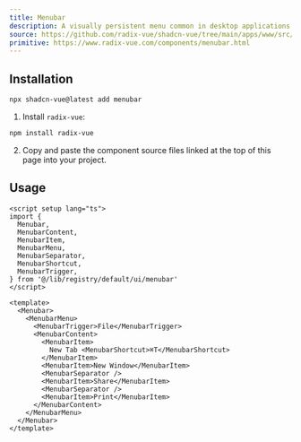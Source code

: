 ```yaml
---
title: Menubar
description: A visually persistent menu common in desktop applications that provides quick access to a consistent set of commands.
source: https://github.com/radix-vue/shadcn-vue/tree/main/apps/www/src/lib/registry/default/ui/menubar 
primitive: https://www.radix-vue.com/components/menubar.html
---
```


<ComponentPreview name="MenubarDemo" /> 



## Installation

```bash
npx shadcn-vue@latest add menubar
```

<ManualInstall>

1. Install `radix-vue`:

```bash
npm install radix-vue
```

2. Copy and paste the component source files linked at the top of this page into your project.
</ManualInstall>

## Usage

```vue
<script setup lang="ts">
import {
  Menubar,
  MenubarContent,
  MenubarItem,
  MenubarMenu,
  MenubarSeparator,
  MenubarShortcut,
  MenubarTrigger,
} from '@/lib/registry/default/ui/menubar'
</script>

<template>
  <Menubar>
    <MenubarMenu>
      <MenubarTrigger>File</MenubarTrigger>
      <MenubarContent>
        <MenubarItem>
          New Tab <MenubarShortcut>⌘T</MenubarShortcut>
        </MenubarItem>
        <MenubarItem>New Window</MenubarItem>
        <MenubarSeparator />
        <MenubarItem>Share</MenubarItem>
        <MenubarSeparator />
        <MenubarItem>Print</MenubarItem>
      </MenubarContent>
    </MenubarMenu>
  </Menubar>
</template>
```